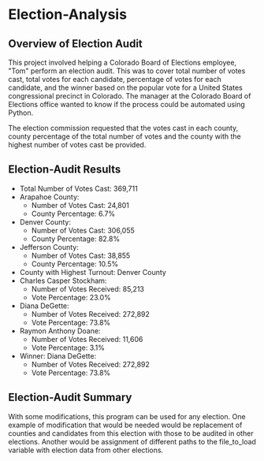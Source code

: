 # Election-Analysis
## Overview of Election Audit
This project involved helping a Colorado Board of Elections employee, "Tom" perform an election audit. This was to cover total number of votes cast, total votes for each candidate, percentage of votes for each candidate, and the winner based on the popular vote for a United States congressional precinct in Colorado. The manager at the Colorado Board of Elections office wanted to know if the process could be automated using Python.

The election commission requested that the votes cast in each county, county percentage of the total number of votes and the county with the highest number of votes cast be provided.
## Election-Audit Results
* Total Number of Votes Cast: 369,711
* Arapahoe County:
  * Number of Votes Cast: 24,801
  * County Percentage: 6.7%
* Denver County:
  * Number of Votes Cast: 306,055
  * County Percentage: 82.8%
* Jefferson County:
  * Number of Votes Cast: 38,855
  * County Percentage: 10.5%
* County with Highest Turnout: Denver County
* Charles Casper Stockham: 
  * Number of Votes Received: 85,213
  * Vote Percentage: 23.0%
* Diana DeGette: 
  * Number of Votes Received: 272,892
  * Vote Percentage: 73.8% 
* Raymon Anthony Doane: 
  * Number of Votes Received: 11,606
  * Vote Percentage: 3.1%
* Winner: Diana DeGette:
  * Number of Votes Received: 272,892
  * Vote Percentage: 73.8%
## Election-Audit Summary
With some modifications, this program can be used for any election. One example of modification that would be needed would be replacement of counties and candidates from this election with those to be audited in other elections. Another would be assignment of different paths to the file_to_load variable with election data from other elections.  
   